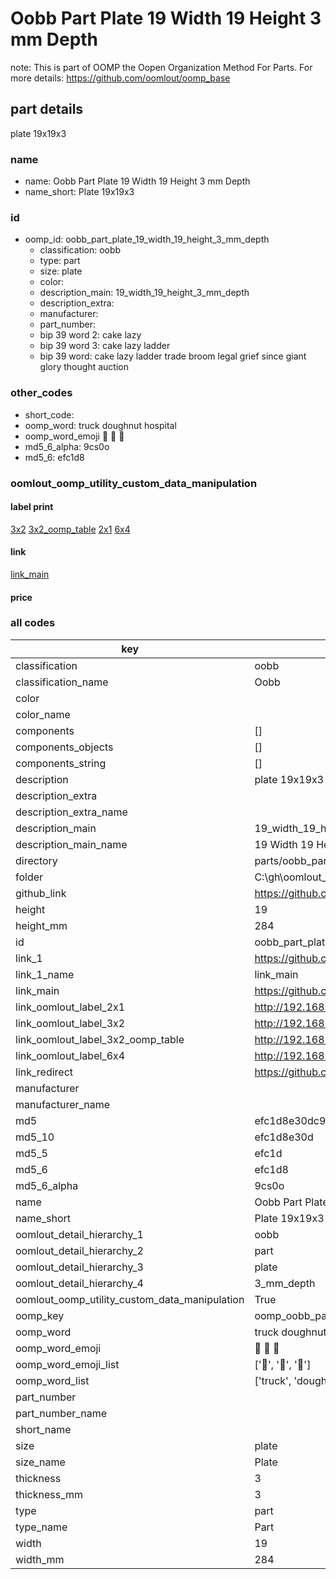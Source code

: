 # Oobb Part Plate 19 Width 19 Height 3 mm Depth  

note: This is part of OOMP the Oopen Organization Method For Parts. For more details: https://github.com/oomlout/oomp_base

##  part details
  



plate 19x19x3



### name
* name: Oobb Part Plate 19 Width 19 Height 3 mm Depth
* name_short: Plate 19x19x3 
### id
* oomp_id: oobb_part_plate_19_width_19_height_3_mm_depth
  * classification: oobb
  * type: part
  * size: plate
  * color: 
  * description_main: 19_width_19_height_3_mm_depth
  * description_extra: 
  * manufacturer: 
  * part_number: 
  * bip 39 word 2: cake lazy
  * bip 39 word 3: cake lazy ladder
  * bip 39 word: cake lazy ladder trade broom legal grief since giant glory thought auction

### other_codes
* short_code: 
* oomp_word: truck doughnut hospital
* oomp_word_emoji :truck: :doughnut: :hospital:
* md5_6_alpha: 9cs0o
* md5_6: efc1d8






### oomlout_oomp_utility_custom_data_manipulation
#### label print
[3x2](http://192.168.1.245:1112/?label=oomp%209cs0o)
[3x2_oomp_table](http://192.168.1.108:1112/?label=oomp%209cs0o)
[2x1](http://192.168.1.242:1112/?label=oomp%209cs0o)
[6x4](http://192.168.1.55:1112/?label=oomp%209cs0o)    

#### link

[link_main](https://github.com/oomlout/oomlout_oobb_version_4_generated_parts/tree/main/navigation_oomp/oobb/part/plate/19_width_19_height_3_mm_depth/part)                              

#### price







### all codes 
| key | value |  
| --- | --- |  
| classification | oobb |  
| classification_name | Oobb |  
| color |  |  
| color_name |  |  
| components | [] |  
| components_objects | [] |  
| components_string | [] |  
| description | plate 19x19x3 |  
| description_extra |  |  
| description_extra_name |  |  
| description_main | 19_width_19_height_3_mm_depth |  
| description_main_name | 19 Width 19 Height 3 mm Depth |  
| directory | parts/oobb_part_plate_19_width_19_height_3_mm_depth |  
| folder | C:\gh\oomlout_oobb_version_4_generated_parts\parts\oobb_part_plate_19_width_19_height_3_mm_depth |  
| github_link | https://github.com/oomlout/oomlout_oomp_part_src/tree/main/parts/oobb_part_plate_19_width_19_height_3_mm_depth |  
| height | 19 |  
| height_mm | 284 |  
| id | oobb_part_plate_19_width_19_height_3_mm_depth |  
| link_1 | https://github.com/oomlout/oomlout_oobb_version_4_generated_parts/tree/main/navigation_oomp/oobb/part/plate/19_width_19_height_3_mm_depth/part |  
| link_1_name | link_main |  
| link_main | https://github.com/oomlout/oomlout_oobb_version_4_generated_parts/tree/main/navigation_oomp/oobb/part/plate/19_width_19_height_3_mm_depth/part |  
| link_oomlout_label_2x1 | http://192.168.1.242:1112/?label=oomp%209cs0o |  
| link_oomlout_label_3x2 | http://192.168.1.245:1112/?label=oomp%209cs0o |  
| link_oomlout_label_3x2_oomp_table | http://192.168.1.108:1112/?label=oomp%209cs0o |  
| link_oomlout_label_6x4 | http://192.168.1.55:1112/?label=oomp%209cs0o |  
| link_redirect | https://github.com/oomlout/oomlout_oobb_version_4_generated_parts/tree/main/parts/oobb_plate_19_19_03 |  
| manufacturer |  |  
| manufacturer_name |  |  
| md5 | efc1d8e30dc92cd1fd8e6e6af8df9902 |  
| md5_10 | efc1d8e30d |  
| md5_5 | efc1d |  
| md5_6 | efc1d8 |  
| md5_6_alpha | 9cs0o |  
| name | Oobb Part Plate 19 Width 19 Height 3 mm Depth |  
| name_short | Plate 19x19x3  |  
| oomlout_detail_hierarchy_1 | oobb |  
| oomlout_detail_hierarchy_2 | part |  
| oomlout_detail_hierarchy_3 | plate |  
| oomlout_detail_hierarchy_4 | 3_mm_depth |  
| oomlout_oomp_utility_custom_data_manipulation | True |  
| oomp_key | oomp_oobb_part_plate_19_width_19_height_3_mm_depth |  
| oomp_word | truck doughnut hospital |  
| oomp_word_emoji | :truck: :doughnut: :hospital: |  
| oomp_word_emoji_list | [':truck:', ':doughnut:', ':hospital:'] |  
| oomp_word_list | ['truck', 'doughnut', 'hospital'] |  
| part_number |  |  
| part_number_name |  |  
| short_name |  |  
| size | plate |  
| size_name | Plate |  
| thickness | 3 |  
| thickness_mm | 3 |  
| type | part |  
| type_name | Part |  
| width | 19 |  
| width_mm | 284 |  
